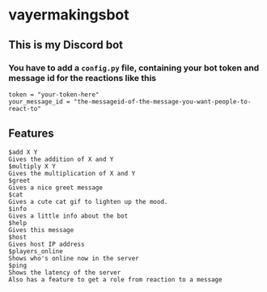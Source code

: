 # vayermakingsbot
## This is my Discord bot
### You have to add a `config.py` file, containing your bot token and message id for the reactions like this
```
token = "your-token-here"
your_message_id = "the-messageid-of-the-message-you-want-people-to-react-to"
```
## Features
```
$add X Y
Gives the addition of X and Y
$multiply X Y
Gives the multiplication of X and Y
$greet
Gives a nice greet message
$cat
Gives a cute cat gif to lighten up the mood.
$info
Gives a little info about the bot
$help
Gives this message
$host
Gives host IP address
$players_online
Shows who's online now in the server
$ping
Shows the latency of the server
Also has a feature to get a role from reaction to a message

```
